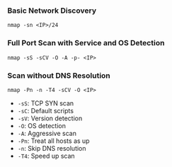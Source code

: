 ### Basic Network Discovery

```
nmap -sn <IP>/24
```
  
### Full Port Scan with Service and OS Detection

```
nmap -sS -sCV -O -A -p- <IP>
```
  
### Scan without DNS Resolution

```
nmap -Pn -n -T4 -sCV -O <IP>
```

- `-sS`: TCP SYN scan
- `-sC`: Default scripts
- `-sV`: Version detection
- `-O`: OS detection
- `-A`: Aggressive scan
- `-Pn`: Treat all hosts as up
- `-n`: Skip DNS resolution
- `-T4`: Speed up scan